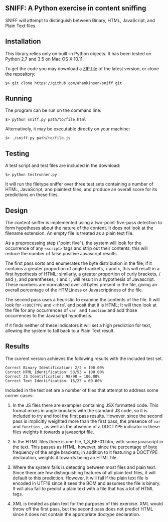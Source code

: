 SNIFF: A Python exercise in content sniffing
--------------------------------------------

SNIFF will attempt to distinguish between Binary, HTML, JavaScript, and Plain Text files.

## Installation

This library relies only on built-in Python objects. It has been tested on Python 2.7 and 3.5 on
Mac OS X 10.11.

To get the code you may download a [ZIP file](https://github.com/ahankinson/sniff/archive/master.zip)
of the latest version, or clone the repository:

    $> git clone https://github.com/ahankinson/sniff.git

## Running

The program can be run on the command line:

    $> python sniff.py path/to/file.html

Alternatively, it may be executable directly on your machine:

    $> ./sniff.py path/to/file.js

## Testing

A test script and test files are included in the download:

    $> python testrunner.py

It will run the filetype sniffer over three test sets containing a number of HTML, JavaScript,
and plaintext files, and produce an overall score for its predictions on these files.

## Design

The content sniffer is implemented using a two-point-five-pass detection to form hypotheses about the
nature of the content. It does not look at the filename extension. An empty file is treated as a plain
text file.

As a preprocessing step ("point five"), the system will look for the occurrence of any `<script>` tags and strip
out their contents; this will reduce the number of false positive Javascript results.

The first pass sorts and enumerates the byte distribution in the file; if it contains a greater proportion of angle brackets, `<` and `>`,
this will result in a first hypothesis of HTML; similarly, a greater proportion of curly brackets, `{` and `}`,
and parentheses, `(` and `)`, will result in a hypothesis of Javascript. These numbers are normalized over
all bytes present in the file, giving an overall percentage of the HTMLiness or Javascriptiness of the file.

The second pass uses a heuristic to examine the contents of the file. It will look for `<!DOCTYPE`
and `<!html` and posit that it is HTML; It will then look at the file for any occurrences of `var ` and
`function` and add those occurrences to the Javascript hypothesis.

If it finds neither of these indicators it will set a high prediction for text, allowing the system to fall
back to a Plain Text result.

## Results

The current version achieves the following results with the included test set.

    Correct Binary Identification: 2/2 = 100.00%
    Correct HTML Identification: 53/53 = 100.00%
    Correct JS Identification: 98/98 = 100.00%
    Correct Text Identification: 15/25 = 60.00%

Included in the test set are a number of files that attempt to address some corner cases:

1. In the JS files there are examples containing JSX formatted code. This format mixes in angle
brackets with the standard JS code, so it is included to try and fool the first pass results. However,
since the second pass is implicitly weighted more than the first pass, the presence of `var ` and `function `, as
well as the absence of a DOCTYPE indicator in these files weights it towards a javascript file.

2. In the HTML files there is one file, 1_3_BF-01.htm, with some javascript in the text. This passes as HTML,
however, since the percentage of byte frequency of the angle brackets, in addition to it featuring
a DOCTYPE declaration, weights it towards being an HTML file.

3. Where the system fails is detecting between most files and plain text. Since there are few
distinguishing features of all plain text files, it will default to this prediction. However,
it will fail if the plain text file is encoded in UTF16 since it sees the BOM and assumes the
file is binary. It will also fail to predict a plain text with a file that has a lot of HTML tags.

4. XML is treated as plain text for the purposes of this exercise. XML would throw off the first pass,
but the second pass does not predict HTML since it does not contain the appropriate doctype declaration.

